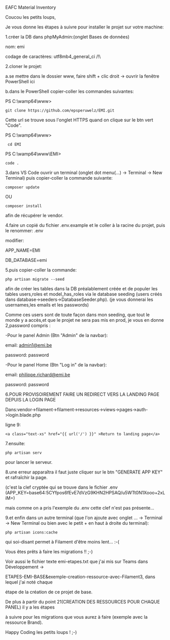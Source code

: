 EAFC Material Inventory

Coucou les petits loups,

Je vous donne les étapes à suivre pour installer le projet sur votre machine:

1.créer la DB dans phpMyAdmin:(onglet Bases de données)

nom: emi

codage de caractères: utf8mb4_general_ci /!\

2.cloner le projet:

a.se mettre dans le dossier www, faire shift + clic droit -> ouvrir la fenêtre PowerShell ici

b.dans le PowerShell copier-coller les commandes suivantes:

PS C:\wamp64\www> 
```
git clone https://github.com/epsperuwelz/EMI.git
```
Cette url se trouve sous l'onglet HTTPS quand on clique sur le btn vert "Code".

PS C:\wamp64\www>
```
 cd EMI
 ```
PS C:\wamp64\www\EMI>
```
code .
```
3.dans VS Code ouvrir un terminal (onglet dot menu(...) -> Terminal -> New Terminal) puis copier-coller la commande suivante:
```
composer update
```
OU
```
composer install
```
afin de récupérer le vendor.

4.faire un copié du fichier .env.example et le coller à la racine du projet, puis le renommer: .env

modifier:

APP_NAME=EMI

DB_DATABASE=emi

5.puis copier-coller la commande:
```
php artisan migrate --seed
```
afin de créer les tables dans la DB préalablement créée et de populer les tables users,roles et model_has_roles via le database seeding (users créés dans database->seeders->DatabaseSeeder.php). (je vous donnerai les usernames,les emails et les passwords)

Comme ces users sont de toute façon dans mon seeding, que tout le monde y a accès,et que le projet ne sera pas mis en prod, je vous en donne 2,password compris :

-Pour le panel Admin (Btn "Admin" de la navbar):

email: admin1@emi.be

password: password

-Pour le panel Home (Btn "Log in" de la navbar):

email: philippe.richard@emi.be

password: password

6.POUR PROVISOIREMENT FAIRE UN REDIRECT VERS LA LANDING PAGE DEPUIS LA LOGIN PAGE

Dans:vendor->filament->filament->resources->views->pages->auth->login.blade.php

ligne 9:
```
<a class="text-xs" href="{{ url('/') }}" >Return to landing page</a>
```   
7.ensuite:
```
php artisan serv
```
pour lancer le serveur.

8.une erreur apparaîtra il faut juste cliquer sur le btn "GENERATE APP KEY" et rafraîchir la page.

(c'est la clef cryptée qui se trouve dans le fichier .env (APP_KEY=base64:5CYfpos6fEvE7dVzG9KHN2HPSAQ/u5WTt0N1Xooo+2xLiM=) 

mais comme on a pris l'exemple du .env cette clef n'est pas présente...

9.et enfin dans un autre terminal 
(que l'on ajoute avec onglet ... -> Terminal -> New Terminal ou bien avec le petit + en haut à droite du terminal):
```
php artisan icons:cache
```
qui soi-disant permet à Filament d'être moins lent... :-(

Vous êtes prêts à faire les migrations !! ;-)

Voir aussi le fichier texte emi-etapes.txt que j'ai mis sur Teams dans Développement ->

ETAPES-EMI-BASE&exemple-creation-ressource-avec-Filament3, dans lequel j'ai noté chaque 

étape de la création de ce projet de base.

De plus à partir du point 21(CREATION DES RESSOURCES POUR CHAQUE PANEL) il y a les étapes

à suivre pour les migrations que vous aurez à faire (exemple avec la ressource Brand).

Happy Coding les petits loups ! ;-)




